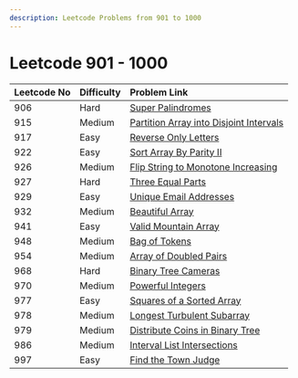 ```yaml
---
description: Leetcode Problems from 901 to 1000
---
```


# Leetcode 901 - 1000



| Leetcode No | Difficulty | Problem Link |
| :--- | :--- | :--- |
| 906 | Hard | [Super Palindromes](../difficulty-based-problem-index/leetcode-hard/leetcode-906-super-palindromes.md) |
| 915 | Medium | [Partition Array into Disjoint Intervals](../difficulty-based-problem-index/leetcode-medium/leetcode-915-partition-array-into-disjoint-intervals.md) |
| 917 | Easy | [Reverse Only Letters](../difficulty-based-problem-index/leetcode-easy/leetcode-917-reverse-only-letters.md) |
| 922 | Easy | [Sort Array By Parity II](../difficulty-based-problem-index/leetcode-easy/leetcode-922-sort-array-by-parity-ii.md) |
| 926 | Medium | [Flip String to Monotone Increasing](../difficulty-based-problem-index/leetcode-medium/leetcode-926-flip-string-to-monotone-increasing.md) |
| 927 | Hard | [Three Equal Parts](../difficulty-based-problem-index/leetcode-hard/leetcode-927-three-equal-parts.md) |
| 929 | Easy | [Unique Email Addresses](../difficulty-based-problem-index/leetcode-easy/leetcode-929-unique-email-addresses.md) |
| 932 | Medium | [Beautiful Array](../difficulty-based-problem-index/leetcode-medium/leetcode-932-beautiful-array.md) |
| 941 | Easy | [Valid Mountain Array](../difficulty-based-problem-index/leetcode-easy/leetcode-941-valid-mountain-array.md) |
| 948 | Medium | [Bag of Tokens](../difficulty-based-problem-index/leetcode-medium/leetcode-948-bag-of-tokens.md) |
| 954 | Medium | [Array of Doubled Pairs](../difficulty-based-problem-index/leetcode-medium/leetcode-954-array-of-doubled-pairs.md) |
| 968 | Hard | [Binary Tree Cameras](../difficulty-based-problem-index/leetcode-hard/leetcode-968-binary-tree-cameras.md) |
| 970 | Medium | [Powerful Integers](../difficulty-based-problem-index/leetcode-medium/leetcode-970-powerful-integers.md) |
| 977 | Easy | [Squares of a Sorted Array](../difficulty-based-problem-index/leetcode-easy/leetcode-977-squares-of-a-sorted-array.md) |
| 978 | Medium | [Longest Turbulent Subarray](../difficulty-based-problem-index/leetcode-medium/leetcode-978-longest-turbulent-subarray.md) |
| 979 | Medium | [Distribute Coins in Binary Tree](../difficulty-based-problem-index/leetcode-medium/leetcode-979-distribute-coins-in-binary-tree.md) |
| 986 | Medium | [Interval List Intersections](../difficulty-based-problem-index/leetcode-medium/leetcode-986-interval-list-intersections.md) |
| 997 | Easy | [Find the Town Judge](../difficulty-based-problem-index/leetcode-easy/leetcode-997-find-the-town-judge.md) |

